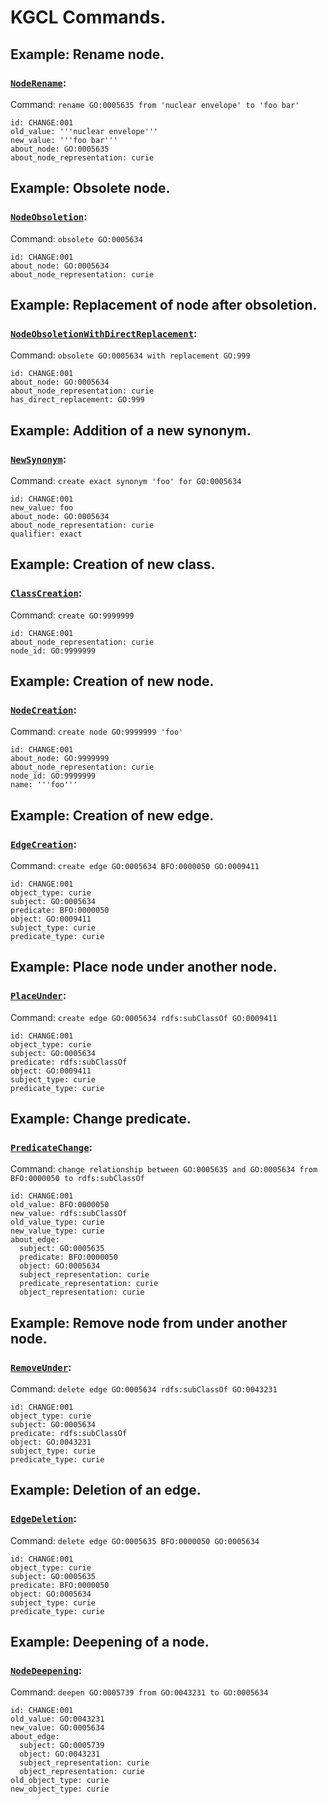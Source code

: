 # KGCL Commands.

## Example: Rename node.
### [`NodeRename`](https://w3id.org/kgcl/NodeRename):
Command: `rename GO:0005635 from 'nuclear envelope' to 'foo bar'`
```
id: CHANGE:001
old_value: '''nuclear envelope'''
new_value: '''foo bar'''
about_node: GO:0005635
about_node_representation: curie

```
## Example: Obsolete node.
### [`NodeObsoletion`](https://w3id.org/kgcl/NodeObsoletion):
Command: `obsolete GO:0005634`
```
id: CHANGE:001
about_node: GO:0005634
about_node_representation: curie

```
## Example: Replacement of node after obsoletion.
### [`NodeObsoletionWithDirectReplacement`](https://w3id.org/kgcl/NodeObsoletionWithDirectReplacement):
Command: `obsolete GO:0005634 with replacement GO:999`
```
id: CHANGE:001
about_node: GO:0005634
about_node_representation: curie
has_direct_replacement: GO:999

```
## Example: Addition of a new synonym.
### [`NewSynonym`](https://w3id.org/kgcl/NewSynonym):
Command: `create exact synonym 'foo' for GO:0005634`
```
id: CHANGE:001
new_value: foo
about_node: GO:0005634
about_node_representation: curie
qualifier: exact

```
## Example: Creation of new class.
### [`ClassCreation`](https://w3id.org/kgcl/ClassCreation):
Command: `create GO:9999999`
```
id: CHANGE:001
about_node_representation: curie
node_id: GO:9999999

```
## Example: Creation of new node.
### [`NodeCreation`](https://w3id.org/kgcl/NodeCreation):
Command: `create node GO:9999999 'foo'`
```
id: CHANGE:001
about_node: GO:9999999
about_node_representation: curie
node_id: GO:9999999
name: '''foo'''

```
## Example: Creation of new edge.
### [`EdgeCreation`](https://w3id.org/kgcl/EdgeCreation):
Command: `create edge GO:0005634 BFO:0000050 GO:0009411`
```
id: CHANGE:001
object_type: curie
subject: GO:0005634
predicate: BFO:0000050
object: GO:0009411
subject_type: curie
predicate_type: curie

```
## Example: Place node under another node.
### [`PlaceUnder`](https://w3id.org/kgcl/PlaceUnder):
Command: `create edge GO:0005634 rdfs:subClassOf GO:0009411`
```
id: CHANGE:001
object_type: curie
subject: GO:0005634
predicate: rdfs:subClassOf
object: GO:0009411
subject_type: curie
predicate_type: curie

```
## Example: Change predicate.
### [`PredicateChange`](https://w3id.org/kgcl/PredicateChange):
Command: `change relationship between GO:0005635 and GO:0005634 from BFO:0000050 to rdfs:subClassOf`
```
id: CHANGE:001
old_value: BFO:0000050
new_value: rdfs:subClassOf
old_value_type: curie
new_value_type: curie
about_edge:
  subject: GO:0005635
  predicate: BFO:0000050
  object: GO:0005634
  subject_representation: curie
  predicate_representation: curie
  object_representation: curie

```
## Example: Remove node from under another node.
### [`RemoveUnder`](https://w3id.org/kgcl/RemoveUnder):
Command: `delete edge GO:0005634 rdfs:subClassOf GO:0043231`
```
id: CHANGE:001
object_type: curie
subject: GO:0005634
predicate: rdfs:subClassOf
object: GO:0043231
subject_type: curie
predicate_type: curie

```
## Example: Deletion of an edge.
### [`EdgeDeletion`](https://w3id.org/kgcl/EdgeDeletion):
Command: `delete edge GO:0005635 BFO:0000050 GO:0005634`
```
id: CHANGE:001
object_type: curie
subject: GO:0005635
predicate: BFO:0000050
object: GO:0005634
subject_type: curie
predicate_type: curie

```
## Example: Deepening of a node.
### [`NodeDeepening`](https://w3id.org/kgcl/NodeDeepening):
Command: `deepen GO:0005739 from GO:0043231 to GO:0005634`
```
id: CHANGE:001
old_value: GO:0043231
new_value: GO:0005634
about_edge:
  subject: GO:0005739
  object: GO:0043231
  subject_representation: curie
  object_representation: curie
old_object_type: curie
new_object_type: curie

```
